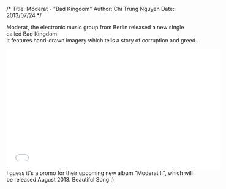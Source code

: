 /* 
Title: Moderat - "Bad Kingdom"
Author: Chi Trung Nguyen 
Date: 2013/07/24 
*/

Moderat, the electronic music group from Berlin released a new single called Bad Kingdom. <br>
It features hand-drawn imagery which tells a story of corruption and greed.
<div class="elastic-video">
<iframe width="560" height="315" src="//www.youtube.com/embed/I1gewNVv1UY?theme=light" frameborder="0" allowfullscreen></iframe>
</div>
I guess it's a promo for their upcoming new album "Moderat II", which will be released August 2013. Beautiful Song :)
